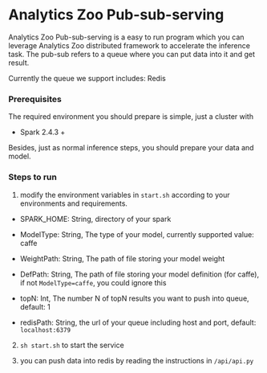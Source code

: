 # Analytics Zoo Pub-sub-serving

Analytics Zoo Pub-sub-serving is a easy to run program which you can leverage Analytics Zoo distributed framework to accelerate the inference task. The pub-sub refers to a queue where you can put data into it and get result.

Currently the queue we support includes: Redis

### Prerequisites
The required environment you should prepare is simple, just a cluster with

* Spark 2.4.3 +

Besides, just as normal inference steps, you should prepare your data and model.


### Steps to run
1) modify the environment variables in `start.sh` according to your environments and requirements.

* SPARK_HOME: String, directory of your spark

* ModelType: String, The type of your model, currently supported value: caffe
* WeightPath: String, The path of file storing your model weight
* DefPath: String, The path of file storing your model definition (for caffe), if not `ModelType=caffe`, you could ignore this
* topN: Int, The number N of topN results you want to push into queue, default: 1
* redisPath: String, the url of your queue including host and port, default: `localhost:6379`

2) `sh start.sh` to start the service

3) you can push data into redis by reading the instructions in `/api/api.py`
